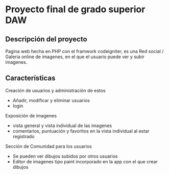 # Proyecto final de grado superior DAW

## Descripción del proyecto
Pagina web hecha en PHP con el framwork codeigniter, es una Red social / Galeria online de imagenes, en el que el usuario puede ver y subir imagenes. 


##  Características

Creación de usuarios y administración de estos

- Añadir, modificar y eliminar usuarios
- login

Exposición de imagenes  

- vista general y vista individual de las imagenes
- comentarios, puntuación y favoritos en la vista individual al estar registrado

Sección de Comunidad para los usuarios

- Se pueden ver dibujos subidos por otros usuarios
- Editor de imagenes tipo paint incorporado en la app con el que crear dibujos
